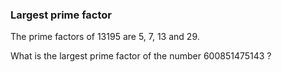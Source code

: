 ### Largest prime factor ###
The prime factors of 13195 are 5, 7, 13 and 29.

What is the largest prime factor of the number 600851475143 ?
